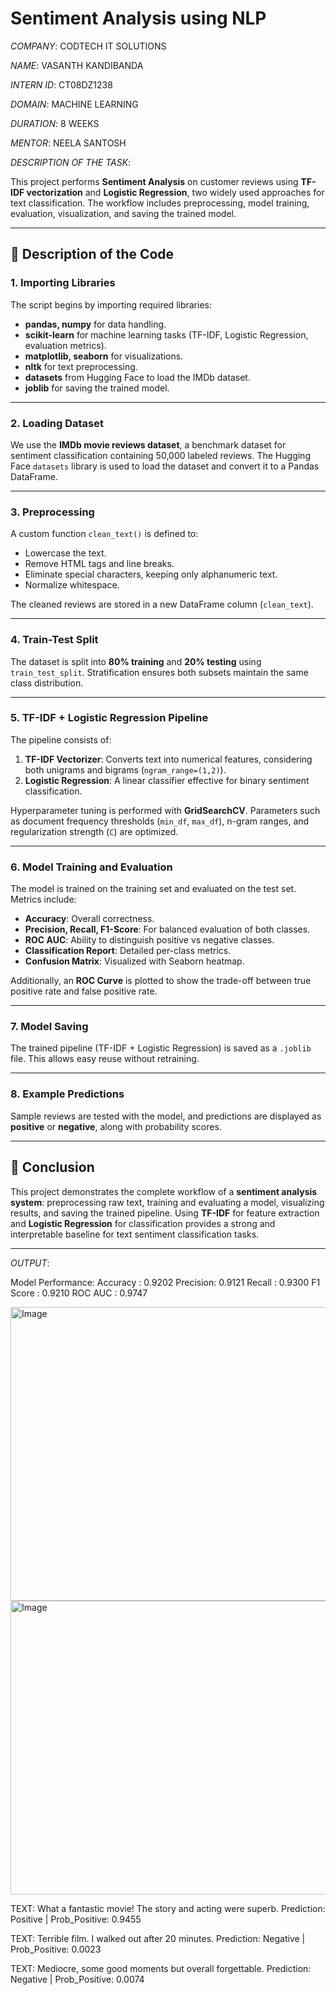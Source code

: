 
# Sentiment Analysis using NLP

*COMPANY*: CODTECH IT SOLUTIONS  

*NAME*: VASANTH KANDIBANDA  

*INTERN ID*: CT08DZ1238 

*DOMAIN*: MACHINE LEARNING  

*DURATION*: 8 WEEKS  

*MENTOR*: NEELA SANTOSH  

*DESCRIPTION OF THE TASK*: 

This project performs **Sentiment Analysis** on customer reviews using **TF-IDF vectorization** and **Logistic Regression**, two widely used approaches for text classification. The workflow includes preprocessing, model training, evaluation, visualization, and saving the trained model.

---

## 📘 Description of the Code

### 1. Importing Libraries
The script begins by importing required libraries:
- **pandas, numpy** for data handling.
- **scikit-learn** for machine learning tasks (TF-IDF, Logistic Regression, evaluation metrics).
- **matplotlib, seaborn** for visualizations.
- **nltk** for text preprocessing.
- **datasets** from Hugging Face to load the IMDb dataset.
- **joblib** for saving the trained model.

---

### 2. Loading Dataset
We use the **IMDb movie reviews dataset**, a benchmark dataset for sentiment classification containing 50,000 labeled reviews. The Hugging Face `datasets` library is used to load the dataset and convert it to a Pandas DataFrame.

---

### 3. Preprocessing
A custom function `clean_text()` is defined to:
- Lowercase the text.
- Remove HTML tags and line breaks.
- Eliminate special characters, keeping only alphanumeric text.
- Normalize whitespace.

The cleaned reviews are stored in a new DataFrame column (`clean_text`).

---

### 4. Train-Test Split
The dataset is split into **80% training** and **20% testing** using `train_test_split`. Stratification ensures both subsets maintain the same class distribution.

---

### 5. TF-IDF + Logistic Regression Pipeline
The pipeline consists of:
1. **TF-IDF Vectorizer**: Converts text into numerical features, considering both unigrams and bigrams (`ngram_range=(1,2)`).
2. **Logistic Regression**: A linear classifier effective for binary sentiment classification.

Hyperparameter tuning is performed with **GridSearchCV**. Parameters such as document frequency thresholds (`min_df`, `max_df`), n-gram ranges, and regularization strength (`C`) are optimized.

---

### 6. Model Training and Evaluation
The model is trained on the training set and evaluated on the test set. Metrics include:
- **Accuracy**: Overall correctness.
- **Precision, Recall, F1-Score**: For balanced evaluation of both classes.
- **ROC AUC**: Ability to distinguish positive vs negative classes.
- **Classification Report**: Detailed per-class metrics.
- **Confusion Matrix**: Visualized with Seaborn heatmap.

Additionally, an **ROC Curve** is plotted to show the trade-off between true positive rate and false positive rate.

---

### 7. Model Saving
The trained pipeline (TF-IDF + Logistic Regression) is saved as a `.joblib` file. This allows easy reuse without retraining.

---

### 8. Example Predictions
Sample reviews are tested with the model, and predictions are displayed as **positive** or **negative**, along with probability scores.

---

## 📌 Conclusion
This project demonstrates the complete workflow of a **sentiment analysis system**: preprocessing raw text, training and evaluating a model, visualizing results, and saving the trained pipeline. Using **TF-IDF** for feature extraction and **Logistic Regression** for classification provides a strong and interpretable baseline for text sentiment classification tasks.

---

*OUTPUT*: 

Model Performance:
Accuracy : 0.9202
Precision: 0.9121
Recall   : 0.9300
F1 Score : 0.9210
ROC AUC  : 0.9747

<img width="522" height="470" alt="Image" src="https://github.com/user-attachments/assets/304ffeb2-55c4-4e15-af44-2363c8b1c6de" />

<img width="536" height="470" alt="Image" src="https://github.com/user-attachments/assets/a82f219a-7a67-458d-9e1d-587de0919581" />

TEXT: What a fantastic movie! The story and acting were superb.
Prediction: Positive | Prob_Positive: 0.9455

TEXT: Terrible film. I walked out after 20 minutes.
Prediction: Negative | Prob_Positive: 0.0023

TEXT: Mediocre, some good moments but overall forgettable.
Prediction: Negative | Prob_Positive: 0.0074

